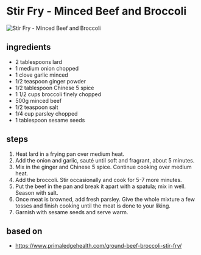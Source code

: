 # Stir Fry - Minced Beef and Broccoli

![Stir Fry - Minced Beef and Broccoli](images/stir-fry-—-minced-beef-and-broccoli.png)

## ingredients

- 2 tablespoons lard
- 1 medium onion chopped
- 1 clove garlic minced
- 1/2 teaspoon ginger powder
- 1/2 tablespoon Chinese 5 spice
- 1 1/2 cups broccoli finely chopped
- 500g minced beef
- 1/2 teaspoon salt
- 1/4 cup parsley chopped
- 1 tablespoon sesame seeds

## steps

1. Heat lard in a frying pan over medium heat.
2. Add the onion and garlic, sauté until soft and fragrant, about 5 minutes.
3. Mix in the ginger and Chinese 5 spice. Continue cooking over medium heat.
4. Add the broccoli. Stir occasionally and cook for 5-7 more minutes.
5. Put the beef in the pan and break it apart with a spatula; mix in well. Season with salt.
6. Once meat is browned, add fresh parsley. Give the whole mixture a few tosses and finish cooking until the meat is done to your liking.
7. Garnish with sesame seeds and serve warm.

## based on

- https://www.primaledgehealth.com/ground-beef-broccoli-stir-fry/
